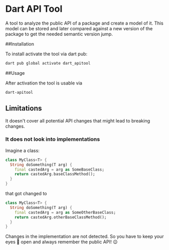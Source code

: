# Dart API Tool

A tool to analyze the public API of a package and create a model of it.
This model can be stored and later compared against a new version of the package to get the needed semantic version jump.

##Installation

To install activate the tool via dart pub:
```bash
dart pub global activate dart_apitool
```

##Usage

After activation the tool is usable via
```bash
dart-apitool
```

## Limitations
It doesn't cover all potential API changes that might lead to breaking changes.

### It does not look into implementations
Imagine a class:
```dart
class MyClass<T> {
  String doSomething(T arg) {
    final castedArg = arg as SomeBaseClass;
    return castedArg.baseClassMethod();
  }
}
```
that got changed to
```dart
class MyClass<T> {
  String doSomething(T arg) {
    final castedArg = arg as SomeOtherBaseClass;
    return castedArg.otherBaseClassMethod();
  }
}
```
Changes in the implementation are not detected.
So you have to keep your eyes 👀 open and always remember the public API! 😉
